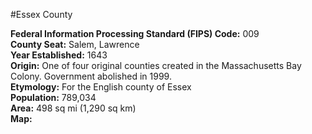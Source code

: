 #Essex County  

**Federal Information Processing Standard (FIPS) Code:** 009  
**County Seat:** Salem, Lawrence  
**Year Established:** 1643  
**Origin:** One of four original counties created in the Massachusetts Bay Colony. Government abolished in 1999.  
**Etymology:** For the English county of Essex  
**Population:** 789,034  
**Area:** 498 sq mi (1,290 sq km)  
**Map:**
